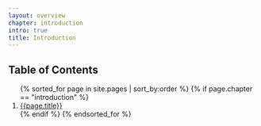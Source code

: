```yaml
---
layout: overview
chapter: introduction
intro: true
title: Introduction
---
```

<h2>Table of Contents</h2>
<ol>
  {% sorted_for page in site.pages | sort_by:order %}
    {% if page.chapter == "introduction" %}
      <li>
        <a href="{{ site.baseurl }}{{page.url}}">{{page.title}}</a>
      </li>
    {% endif %}
  {% endsorted_for %}
</ol>